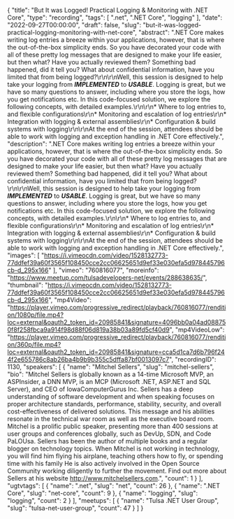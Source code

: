 {
  "title": "But It was Logged! Practical Logging & Monitoring with .NET Core",
  "type": "recording",
  "tags": [
    ".net",
    ".NET Core",
    "logging"
  ],
  "date": "2022-09-27T00:00:00",
  "draft": false,
  "slug": "but-it-was-logged-practical-logging-monitoring-with-net-core",
  "abstract": ".NET Core makes writing log entries a breeze within your applications, however, that is where the out-of-the-box simplicity ends. So you have decorated your code with all of these pretty log messages that are designed to make your life easier, but then what? Have you actually reviewed them? Something bad happened, did it tell you? What about confidential information, have you limited that from being logged?\r\n\r\nWell, this session is designed to help take your logging from ***IMPLEMENTED*** to ***USABLE***. Logging is great, but we have so many questions to answer, including where you store the logs, how you get notifications etc. In this code-focused solution, we explore the following concepts, with detailed examples.\r\n\r\n* Where to log entries to, and flexible configurations\r\n* Monitoring and escalation of log entries\r\n* Integration with logging & external assemblies\r\n* Configuration & build systems with logging\r\n\r\nAt the end of the session, attendees should be able to work with logging and exception handling in .NET Core effectively.",
  "description": ".NET Core makes writing log entries a breeze within your applications, however, that is where the out-of-the-box simplicity ends. So you have decorated your code with all of these pretty log messages that are designed to make your life easier, but then what? Have you actually reviewed them? Something bad happened, did it tell you? What about confidential information, have you limited that from being logged?\r\n\r\nWell, this session is designed to help take your logging from ***IMPLEMENTED*** to ***USABLE***. Logging is great, but we have so many questions to answer, including where you store the logs, how you get notifications etc. In this code-focused solution, we explore the following concepts, with detailed examples.\r\n\r\n* Where to log entries to, and flexible configurations\r\n* Monitoring and escalation of log entries\r\n* Integration with logging & external assemblies\r\n* Configuration & build systems with logging\r\n\r\nAt the end of the session, attendees should be able to work with logging and exception handling in .NET Core effectively.",
  "images": [
    "https://i.vimeocdn.com/video/1528132773-77ddfef39a60f3565f108450cce2cc06625651d9ef33e030efa5d978445796cb-d_295x166"
  ],
  "vimeo": "760816077",
  "moreinfo": "https://www.meetup.com/tulsadevelopers-net/events/288638635/",
  "thumbnail": "https://i.vimeocdn.com/video/1528132773-77ddfef39a60f3565f108450cce2cc06625651d9ef33e030efa5d978445796cb-d_295x166",
  "mp4Video": "https://player.vimeo.com/progressive_redirect/playback/760816077/rendition/1080p/file.mp4?loc=external&oauth2_token_id=20985841&signature=4096bb0a04ad088750f8f258fbca9a914f98d88f06d819a38b03a89fd5cf40d9",
  "mp4VideoLow": "https://player.vimeo.com/progressive_redirect/playback/760816077/rendition/360p/file.mp4?loc=external&oauth2_token_id=20985841&signature=cca5d1ca7d6b796f244f2e655786c8ab26ba4b9b9b355c5dffa87bf0013097c7",
  "recordingID": 1130,
  "speakers": [
    {
      "name": "Mitchel Sellers",
      "slug": "mitchel-sellers",
      "bio": "Mitchel Sellers is globally known as a 14-time Microsoft MVP, an ASPInsider, a DNN MVP, is an MCP (Microsoft .NET, ASP.NET and SQL Server), and CEO of IowaComputerGurus Inc. Sellers has a deep understanding of software development and when speaking focuses on proper architecture standards, performance, stability, security, and overall cost-effectiveness of delivered solutions. This message and his abilities resonate in the technical war room as well as the executive board room.  Mitchel is a prolific public speaker, presenting more than 400 sessions at user groups and conferences globally, such as DevUp, SDN, and Code PaLOUsa. Sellers has been the author of multiple books and a regular blogger on technology topics.  When Mitchel is not working in technology, you will find him flying his airplane, teaching others how to fly, or spending time with his family He is also actively involved in the Open Source Community working diligently to further the movement. Find out more about Sellers at his website http://www.mitchelsellers.com.",
      "count": 1
    }
  ],
  "ugtvtags": [
    {
      "name": ".net",
      "slug": "net",
      "count": 26
    },
    {
      "name": ".NET Core",
      "slug": "net-core",
      "count": 9
    },
    {
      "name": "logging",
      "slug": "logging",
      "count": 2
    }
  ],
  "meetups": [
    {
      "name": "Tulsa .NET User Group",
      "slug": "tulsa-net-user-group",
      "count": 47
    }
  ]
}